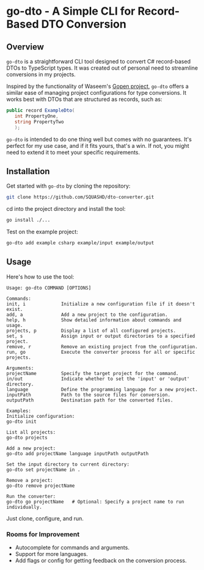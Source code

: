 # go-dto - A Simple CLI for Record-Based DTO Conversion

## Overview

`go-dto` is a straightforward CLI tool designed to convert C# record-based DTOs to TypeScript types. It was
created out of personal need to streamline conversions in my projects.

Inspired by the functionality of Waseem's [Gopen project](https://github.com/wipdev-tech/gopen), `go-dto` offers a
similar ease of managing project configurations for type conversions. It works best with DTOs that are structured as
records, such as:

```csharp
public record ExampleDto(
   int PropertyOne,
   string PropertyTwo
   );
```

`go-dto` is intended to do one thing well but comes with no guarantees. It's perfect for my use case, and if it fits
yours, that's a win. If not, you might need to extend it to meet your specific requirements.

## Installation

Get started with `go-dto` by cloning the repository:

```bash
git clone https://github.com/SQUASHD/dto-converter.git
```

cd into the project directory and install the tool:
```bash
go install ./...
```
Test on the example project:

```bash
go-dto add example csharp example/input example/output
```

## Usage

Here's how to use the tool:

```text
Usage: go-dto COMMAND [OPTIONS]

Commands:
init, i             Initialize a new configuration file if it doesn't exist.
add, a              Add a new project to the configuration.
help, h             Show detailed information about commands and usage.
projects, p         Display a list of all configured projects.
set, s              Assign input or output directories to a specified project.
remove, r           Remove an existing project from the configuration.
run, go             Execute the converter process for all or specific projects.

Arguments:
projectName         Specify the target project for the command.
in/out              Indicate whether to set the 'input' or 'output' directory.
language            Define the programming language for a new project.
inputPath           Path to the source files for conversion.
outputPath          Destination path for the converted files.

Examples:
Initialize configuration:
go-dto init

List all projects:
go-dto projects

Add a new project:
go-dto add projectName language inputPath outputPath

Set the input directory to current directory:
go-dto set projectName in .

Remove a project:
go-dto remove projectName

Run the converter:
go-dto go projectName   # Optional: Specify a project name to run individually.
```

Just clone, configure, and run.

### Rooms for Improvement

* Autocomplete for commands and arguments.
* Support for more languages.
* Add flags or config for getting feedback on the conversion process.
